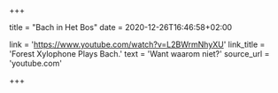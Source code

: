 +++

title = "Bach in Het Bos"
date = 2020-12-26T16:46:58+02:00 

link = 'https://www.youtube.com/watch?v=L2BWrmNhyXU'
link_title = 'Forest Xylophone Plays Bach.'
text = 'Want waarom niet?'
source_url = 'youtube.com'

+++
